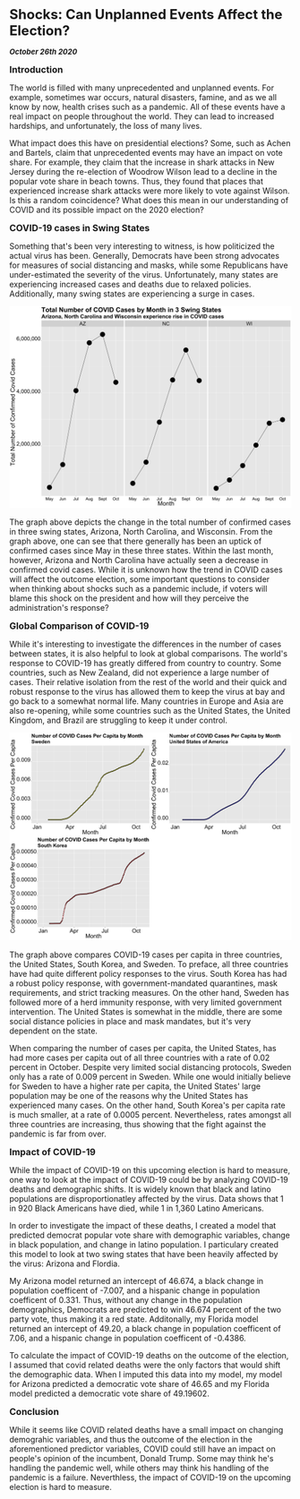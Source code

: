 **<font size="5"> Shocks: Can Unplanned Events Affect the Election? </font>**

_**<font size="2"> October 26th 2020 </font>**_



**<font size="3"> Introduction </font>**

The world is filled with many unprecedented and unplanned events. For example, sometimes war occurs, natural disasters, famine, and as we all know by now, health crises such as a pandemic. All of these events have a real impact on people throughout the world. They can lead to increased hardships, and unfortunately, the loss of many lives. 

What impact does this have on presidential elections? Some, such as Achen and Bartels, claim that unprecedented events may have an impact on vote share. For example, they claim that the increase in shark attacks in New Jersey during the re-election of Woodrow Wilson lead to a decline in the popular vote share in beach towns. Thus, they found that places that experienced increase shark attacks were more likely to vote against Wilson. Is this a random coincidence? What does this mean in our understanding of COVID and its possible impact on the 2020 election?



**<font size="3"> COVID-19 cases in Swing States </font>**

Something that's been very interesting to witness, is how politicized the actual virus has been. Generally, Democrats have been strong advocates for measures of social distancing and masks, while some Republicans have under-estimated the severity of the virus. Unfortunately, many states are experiencing increased cases and deaths due to relaxed policies. Additionally, many swing states are experiencing a surge in cases.


![Swing States Covid](swingstates_covid.png)

The graph above depicts the change in the total number of confirmed cases in three swing states, Arizona, North Carolina, and Wisconsin.
From the graph above, one can see that there generally has been an uptick of confirmed cases since May in these three states. Within the last month, however, Arizona and North Carolina have actually seen a decrease in confirmed covid cases. While it is unknown how the trend in COVID cases will affect the outcome election, some important questions to consider when thinking about shocks such as a pandemic include, if voters will blame this shock on the president and how will they perceive the administration's response?



**<font size="3"> Global Comparison of COVID-19 </font>**

While it's interesting to investigate the differences in the number of cases between states, it is also helpful to look at global comparisons. The world's response to COVID-19 has greatly differed from country to country. Some countries, such as New Zealand, did not experience a large number of cases. Their relative isolation from the rest of the world and their quick and robust response to the virus has allowed them to keep the virus at bay and go back to a somewhat normal life. Many countries in Europe and Asia are also re-opening, while some countries such as the United States, the United Kingdom, and Brazil are struggling to keep it under control.


![Country Comparison](country_comparison.png)

The graph above compares COVID-19 cases per capita in three countries, the United States, South Korea, and Sweden. To preface, all three countries have had quite different policy responses to the virus. South Korea has had a robust policy response, with government-mandated quarantines, mask requirements, and strict tracking measures. On the other hand, Sweden has followed more of a herd immunity response, with very limited government intervention. The United States is somewhat in the middle, there are some social distance policies in place and mask mandates, but it's very dependent on the state.

When comparing the number of cases per capita, the United States, has had more cases per capita out of all three countries with a rate of 0.02 percent in October. Despite very limited social distancing protocols, Sweden only has a rate of 0.009 percent in Sweden. While one would initially believe for Sweden to have a higher rate per capita, the United States' large population may be one of the reasons why the United States has experienced many cases. On the other hand, South Korea's per capita rate is much smaller, at a rate of 0.0005 percent. Nevertheless, rates amongst all three countries are increasing, thus showing that the fight against the pandemic is far from over.


**<font size="3"> Impact of COVID-19 </font>**

While the impact of COVID-19 on this upcoming election is hard to measure, one way to look at the impact of COVID-19 could be by analyzing COVID-19 deaths and demographic shifts. It is widely known that black and latino populations are disproportionatley affected by the virus. Data shows that 1 in 920 Black Americans have died, while 1 in 1,360 Latino Americans. 

In order to investigate the impact of these deaths, I created a model that predicted democrat popular vote share with demographic variables, change in black population, and change in latino population. I particulary created this model to look at two swing states that have been heavily affected by the virus: Arizona and Flordia. 

My Arizona model returned an intercept of 46.674, a black change in population coefficent of -7.007, and a hispanic change in population coefficent of 0.331. Thus, without any change in the population demographics, Democrats are predicted to win 46.674 percent of the two party vote, thus making it a red state. Additonally, my Florida model returned an intercept of 49.20, a black change in population coefficent of 7.06, and a hispanic change in population coefficent of -0.4386. 

To calculate the impact of COVID-19 deaths on the outcome of the election, I assumed that covid related deaths were the only factors that would shift the demographic data. When I imputed this data into my model, my model for Arizona predicted a democratic vote share of 46.65 and my Florida model predicted a democratic vote share of 49.19602.



**<font size="3"> Conclusion </font>**

While it seems like COVID related deaths have a small impact on changing demograhic variables, and thus the outcome of the election in the aforementioned predictor variables, COVID could still have an impact on people's opinion of the incumbent, Donald Trump. Some may think he's handling the pandemic well, while others may think his handling of the pandemic is a failure. Neverthless, the impact of COVID-19 on the upcoming election is hard to measure. 

